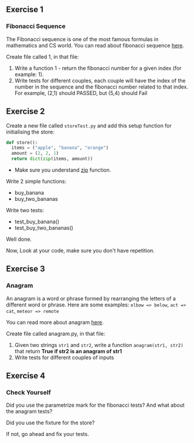 
## Exercise 1

### Fibonacci Sequence


The Fibonacci sequence is one of the most famous formulas in mathematics and CS world. You can read about fibonacci sequence [here](https://www.mathsisfun.com/numbers/fibonacci-sequence.html).


Create file called 1, in that file:
1. Write a function 1 - return the fibonacci number for a given index (for example: 1).
2. Write tests for different couples, each couple will have the index of the number in the sequence and the fibonacci number related to that index. For example, (2,1) should PASSED, but (5,4) should Fail



## Exercise 2

Create a new file called `storeTest.py` and add this setup function for initialising the store:
```python
def store():
  items = ("apple", "banana", "orange")
  amount = (2, 2, 1)
  return dict(zip(items, amount)) 
```
- Make sure you understand [zip](https://www.w3schools.com/python/ref_func_zip.asp) function.



Write 2 simple functions:
- buy_banana
- buy_two_bananas


Write two tests:
- test_buy_banana() 
- test_buy_two_bananas() 


Well done.

Now, Look at your code, make sure you don't have repetition.


## Exercise 3

### Anagram


An anagram is a word or phrase formed by rearranging the letters of a different word or phrase. Here are some examples: `elbow => below`, `act => cat`, `meteor => remote`

You can read more about anagram [here](https://examples.yourdictionary.com/anagram-examples.html).


Create file called anagram.py, in that file:

1. Given two strings `str1` and `str2`, write a function `anagram(str1, str2)` that return **True if str2 is an anagram of str1**
2. Write tests for different couples of inputs




## Exercise 4

### Check Yourself

Did you use the parametrize mark for the fibonacci tests? And what about the anagram tests?

Did you use the fixture for the store?

If not, go ahead and fix your tests.

